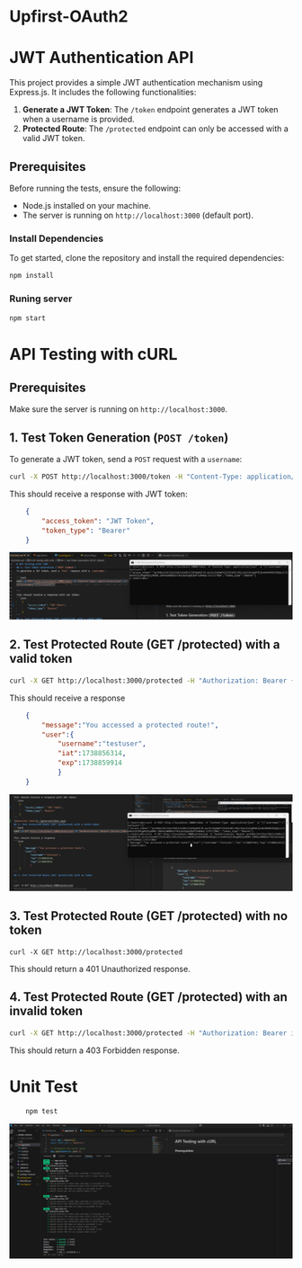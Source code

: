 # Upfirst-OAuth2

# JWT Authentication API

This project provides a simple JWT authentication mechanism using Express.js. It includes the following functionalities:

1. **Generate a JWT Token**: The `/token` endpoint generates a JWT token when a username is provided.
2. **Protected Route**: The `/protected` endpoint can only be accessed with a valid JWT token.

## Prerequisites

Before running the tests, ensure the following:

- Node.js installed on your machine.
- The server is running on `http://localhost:3000` (default port).

### Install Dependencies

To get started, clone the repository and install the required dependencies:

```bash
npm install
```

### Runing server
```bash
npm start
```
# API Testing with cURL

## Prerequisites
Make sure the server is running on `http://localhost:3000`.

## 1. Test Token Generation (`POST /token`)

To generate a JWT token, send a `POST` request with a `username`:

```bash
curl -X POST http://localhost:3000/token -H "Content-Type: application/json" -d "{\"username\":\"testuser\"}"

```
This should receive a response with JWT token:
```json
    {
        "access_token": "JWT Token",
        "token_type": "Bearer"
    }
```
![Generate Token](./generateToken.png)
## 2. Test Protected Route (GET /protected) with a valid token
```bash
curl -X GET http://localhost:3000/protected -H "Authorization: Bearer {access_token}"
```
This should receive a response
```json
    {
        "message":"You accessed a protected route!",
        "user":{
            "username":"testuser",
            "iat":1738856314,
            "exp":1738859914
            }
    }
```
![Test Valid Token](./testValidToken.png)
## 3. Test Protected Route (GET /protected) with no token

```
curl -X GET http://localhost:3000/protected
```
This should return a 401 Unauthorized response.

## 4. Test Protected Route (GET /protected) with an invalid token

```bash
curl -X GET http://localhost:3000/protected -H "Authorization: Bearer invalid_token"
```
This should return a 403 Forbidden response.

# Unit Test
```bash
    npm test
```
![Unit Test Result](./unitTestResult.png)
